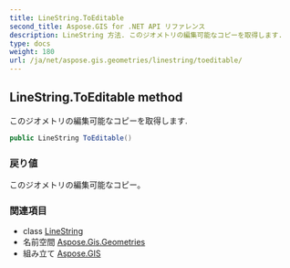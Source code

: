 ```yaml
---
title: LineString.ToEditable
second_title: Aspose.GIS for .NET API リファレンス
description: LineString 方法. このジオメトリの編集可能なコピーを取得します.
type: docs
weight: 180
url: /ja/net/aspose.gis.geometries/linestring/toeditable/
---
```

## LineString.ToEditable method

このジオメトリの編集可能なコピーを取得します.

```csharp
public LineString ToEditable()
```

### 戻り値

このジオメトリの編集可能なコピー。

### 関連項目

* class [LineString](../)
* 名前空間 [Aspose.Gis.Geometries](../../linestring/)
* 組み立て [Aspose.GIS](../../../)


